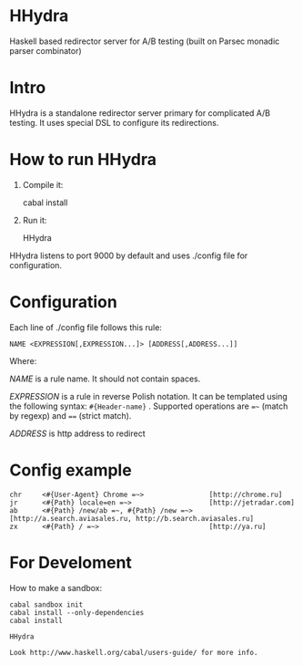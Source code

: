 HHydra
======

Haskell based redirector server for A/B testing (built on Parsec monadic parser combinator)

Intro
======
HHydra is a standalone redirector server primary for complicated A/B testing. It uses special DSL to configure its redirections.

How to run HHydra
======
1. Compile it:
    
    cabal install
  
2. Run it: 
    
    HHydra
    
HHydra listens to port 9000 by default and uses ./config file for configuration.

Configuration
======
Each line of ./config file follows this rule:

`NAME <EXPRESSION[,EXPRESSION...]> [ADDRESS[,ADDRESS...]]` 

Where:

_NAME_ is a rule name. It should not contain spaces.

_EXPRESSION_ is a rule in reverse Polish notation. It can be templated using the following syntax: `#{Header-name}` . Supported operations are `=~` (match by regexp) and `==` (strict match).

_ADDRESS_ is http address to redirect

Config example
======
    chr     <#{User-Agent} Chrome =~>                [http://chrome.ru]
    jr      <#{Path} locale=en =~>                   [http://jetradar.com]
    ab      <#{Path} /new/ab =~, #{Path} /new =~>    [http://a.search.aviasales.ru, http://b.search.aviasales.ru]
    zx      <#{Path} / =~>                           [http://ya.ru]

For Develoment
======
How to make a sandbox:

    cabal sandbox init
    cabal install --only-dependencies
    cabal install

    HHydra

    Look http://www.haskell.org/cabal/users-guide/ for more info.